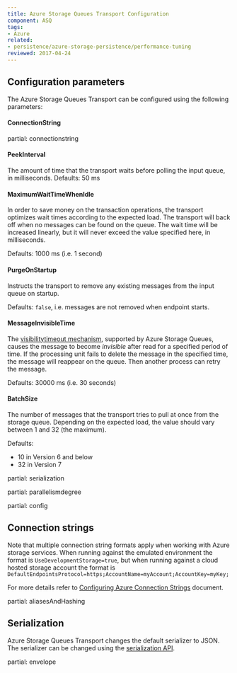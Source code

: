 ```yaml
---
title: Azure Storage Queues Transport Configuration
component: ASQ
tags:
- Azure
related:
- persistence/azure-storage-persistence/performance-tuning
reviewed: 2017-04-24
---
```



## Configuration parameters

The Azure Storage Queues Transport can be configured using the following parameters:


#### ConnectionString

partial: connectionstring


#### PeekInterval

The amount of time that the transport waits before polling the input queue, in milliseconds.
Defaults: 50 ms


#### MaximumWaitTimeWhenIdle

In order to save money on the transaction operations, the transport optimizes wait times according to the expected load. The transport will back off when no messages can be found on the queue. The wait time will be increased linearly, but it will never exceed the value specified here, in milliseconds.

Defaults: 1000 ms (i.e. 1 second)


#### PurgeOnStartup

Instructs the transport to remove any existing messages from the input queue on startup.

Defaults: `false`, i.e. messages are not removed when endpoint starts.


#### MessageInvisibleTime

The [visibilitytimeout mechanism](https://docs.microsoft.com/en-us/rest/api/storageservices/get-messages), supported by Azure Storage Queues, causes the message to become *invisible* after read for a specified period of time. If the processing unit fails to delete the message in the specified time, the message will reappear on the queue. Then another process can retry the message.

Defaults: 30000 ms (i.e. 30 seconds)


#### BatchSize

The number of messages that the transport tries to pull at once from the storage queue. Depending on the expected load, the value should vary between 1 and 32 (the maximum).

Defaults:

 * 10 in Version 6 and below
 * 32 in Version 7


partial: serialization

partial: parallelismdegree

partial: config


## Connection strings

Note that multiple connection string formats apply when working with Azure storage services. When running against the emulated environment the format is `UseDevelopmentStorage=true`, but when running against a cloud hosted storage account the format is `DefaultEndpointsProtocol=https;AccountName=myAccount;AccountKey=myKey;`

For more details refer to [Configuring Azure Connection Strings](https://docs.microsoft.com/en-us/azure/storage/storage-configure-connection-string) document.


partial: aliasesAndHashing


## Serialization

Azure Storage Queues Transport changes the default serializer to JSON. The serializer can be changed using the [serialization API](/nservicebus/serialization).


partial: envelope